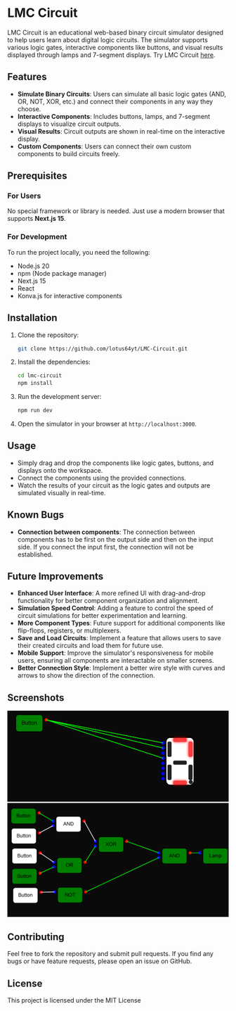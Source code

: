 # LMC Circuit

LMC Circuit is an educational web-based binary circuit simulator designed to help users learn about digital logic circuits. The simulator supports various logic gates, interactive components like buttons, and visual results displayed through lamps and 7-segment displays.
Try LMC Circuit [here](https://circuit.lmcgroup.xyz/).

## Features

- **Simulate Binary Circuits**: Users can simulate all basic logic gates (AND, OR, NOT, XOR, etc.) and connect their components in any way they choose.
- **Interactive Components**: Includes buttons, lamps, and 7-segment displays to visualize circuit outputs.
- **Visual Results**: Circuit outputs are shown in real-time on the interactive display.
- **Custom Components**: Users can connect their own custom components to build circuits freely.

## Prerequisites

### For Users
No special framework or library is needed. Just use a modern browser that supports **Next.js 15**.

### For Development
To run the project locally, you need the following:
- Node.js 20
- npm (Node package manager)
- Next.js 15
- React
- Konva.js for interactive components

## Installation

1. Clone the repository:
   ```bash
   git clone https://github.com/lotus64yt/LMC-Circuit.git
   ```

2. Install the dependencies:
   ```bash
   cd lmc-circuit
   npm install
   ```

3. Run the development server:
   ```bash
   npm run dev
   ```

4. Open the simulator in your browser at `http://localhost:3000`.

## Usage

- Simply drag and drop the components like logic gates, buttons, and displays onto the workspace.
- Connect the components using the provided connections.
- Watch the results of your circuit as the logic gates and outputs are simulated visually in real-time.

## Known Bugs

- **Connection between components**: The connection between components has to be first on the output side and then on the input side. If you connect the input first, the connection will not be established.

## Future Improvements

- **Enhanced User Interface**: A more refined UI with drag-and-drop functionality for better component organization and alignment.
- **Simulation Speed Control**: Adding a feature to control the speed of circuit simulations for better experimentation and learning.
- **More Component Types**: Future support for additional components like flip-flops, registers, or multiplexers.
- **Save and Load Circuits**: Implement a feature that allows users to save their created circuits and load them for future use.
- **Mobile Support**: Improve the simulator's responsiveness for mobile users, ensuring all components are interactable on smaller screens.
- **Better Connection Style**: Implement a better wire style with curves and arrows to show the direction of the connection.


## Screenshots

![7 Segment screen](images/7segments.png)
![Circuit](images/circuit.png)

## Contributing

Feel free to fork the repository and submit pull requests. If you find any bugs or have feature requests, please open an issue on GitHub.

## License

This project is licensed under the MIT License
